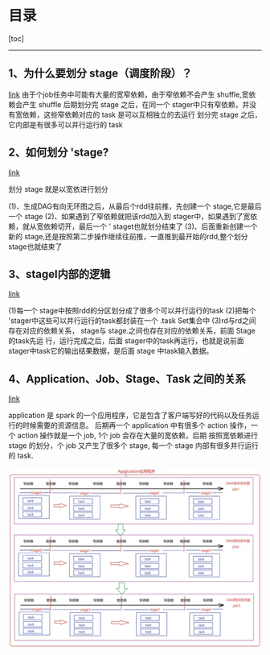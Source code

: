 # 目录

[toc]

---



## 1、为什么要划分 stage（调度阶段）？
[link](https://www.bilibili.com/video/BV1m5411p7wR?from=search&seid=14248942010279108564&t=16m30s)
由于个job任务中可能有大量的宽窄依赖，由于窄依赖不会产生 shuffle,宽依赖会产生 shuffle
后期划分完 stage 之后，在同一个 stager中只有窄依赖，并没有宽依赖，这些窄依赖对应的 task 是可以互相独立的去运行
划分完 stage 之后，它内部是有很多可以并行运行的 task


## 2、如何划分 'stage?

[link](https://www.bilibili.com/video/BV1m5411p7wR?from=search&seid=14248942010279108564&t=17m12s)

划分 stage 就是以宽依进行划分

(1)、生成DAG有向无环图之后，从最后个rdd往前推，先创建一个 stage,它是最后一个 stage
(2)、如果遇到了窄依赖就把该rdd加入到 stager中，如果遇到了宽依赖，就从宽依赖切开，最后一个 ' staget也就划分结束了
(3)、后面重新创建一个新的 stage,还是按照第二步操作继续往前推，一直推到最开始的rdd,整个划分 stage也就结束了




## 3、stagel内部的逻辑

[link](https://www.bilibili.com/video/BV1m5411p7wR?from=search&seid=14248942010279108564&t=27m37s)

(1)每一个 stage中按照rdd的分区划分成了很多个可以并行运行的task
(2)把每个 'stager中这些可以并行运行的task都封装在一个 .task Set集合中
(3)rd与rd之间存在对应的依赖关系， stage与 stage.之间也存在对应的依赖关系，前面 Stage的task先运
行，运行完成之后，后面 stager中的task再运行，也就是说前面 stager中task它的输出结果数据，是后面 stage
中task输入数据。


## 4、Application、Job、Stage、Task 之间的关系

[link](https://www.bilibili.com/video/BV1m5411p7wR?from=search&seid=14248942010279108564&t=30m54s)

application 是 spark 的一个应用程序，它是包含了客户端写好的代码以及任务运行的时候需要的资源信息。
后期再一个 application 中有很多个 action 操作，一个 action 操作就是一个 job, 1个 job 会存在大量的宽依赖，后期
按照宽依赖进行 stage 的划分，个 job 又产生了很多个 stage, 每一个 stage 内部有很多并行运行的 task.

<img style="width:700px" src="img\stage_job划分.png"></img>
